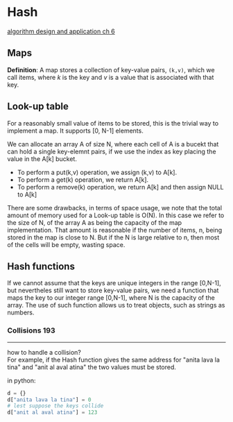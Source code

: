 # Hash
[algorithm design and application ch 6](./)


## Maps

**Definition**:
A map stores a collection of key-value pairs, `(k,v)`, which we call items,
where _k_ is the key and _v_ is a value that is associated with that key.




## Look-up table

For a reasonably small value of items to be stored, this is the trivial
way to implement a map. It supports [0, N-1] elements.

We can allocate an array A of size N, where each cell of A is a bucekt that
can hold a single key-elemnt pairs, if we use the index as key placing the
value in the A[k] bucket.

* To perform a put(k,v) operation, we assign (k,v) to A[k].
* To perform a get(k) operation, we return A[k].
* To perform a remove(k) operation, we return A[k] and then assign NULL to A[k]


There are some drawbacks, in terms of space usage, we note that the total amount
of memory used for a Look-up table is O(N). In this case we refer to the size of
N, of the array A as being the capacity of the map implementation. That amount
is reasonable if the number of items, n, being stored in the map is close to N.
But if the N is large relative to n, then most of the cells will be empty,
wasting space.



## Hash functions

If we cannot assume that the keys are unique integers in the range [0,N-1], but
nevertheles still want to store key-value pairs, we need a function that maps
the key to our integer range [0,N-1], where N is the capacity of the array. The
use of such function allows us to treat objects, such as strings as numbers.

### Collisions 193




- - -
how to handle a collision?<br>
For example, if the Hash function gives the same address for
"anita lava la tina" and "anit al aval atina"  the two values must be stored.

in python:
```python
d = {}
d["anita lava la tina"] = 0
# lest suppose the keys collide
d["anit al aval atina"] = 123

```
